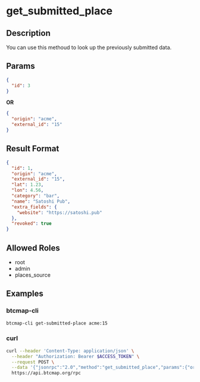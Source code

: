 # get_submitted_place

## Description

You can use this methoud to look up the previously submitted data.

## Params

```json
{
  "id": 3
}
```

**OR**

```json
{
  "origin": "acme",
  "external_id": "15"
}
```

## Result Format

```json
{
  "id": 1,
  "origin": "acme",
  "external_id": "15",
  "lat": 1.23,
  "lon": 4.56,
  "category": "bar",
  "name": "Satoshi Pub",
  "extra_fields": {
    "website": "https://satoshi.pub"
  },
  "revoked": true
}
```

## Allowed Roles

- root
- admin
- places_source

## Examples

### btcmap-cli

```bash
btcmap-cli get-submitted-place acme:15
```

### curl

```bash
curl --header 'Content-Type: application/json' \
  --header "Authorization: Bearer $ACCESS_TOKEN" \
  --request POST \
  --data '{"jsonrpc":"2.0","method":"get_submitted_place","params":{"origin":"acme","external_id":"15"},"id":1}' \
  https://api.btcmap.org/rpc
```
